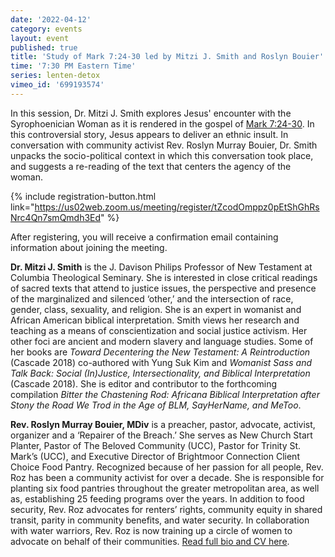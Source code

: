 ```yaml
---
date: '2022-04-12'
category: events
layout: event
published: true
title: 'Study of Mark 7:24-30 led by Mitzi J. Smith and Roslyn Bouier'
time: '7:30 PM Eastern Time'
series: lenten-detox
vimeo_id: '699193574'
---
```

In this session, Dr. Mitzi J. Smith explores Jesus' encounter with the Syrophoenician Woman as it is rendered in the gospel of [Mark 7:24-30](https://bible.oremus.org/?ql=512381860). In this controversial story, Jesus appears to deliver an ethnic insult. In conversation with community activist Rev. Roslyn Murray Bouier, Dr. Smith unpacks the socio-political context in which this conversation took place, and suggests a re-reading of the text that centers the agency of the woman.

{% include registration-button.html link="https://us02web.zoom.us/meeting/register/tZcodOmppz0pEtShGhRsNrc4Qn7smQmdh3Ed" %}

After registering, you will receive a confirmation email containing information about joining the meeting.

**Dr. Mitzi J. Smith** is the J. Davison Philips Professor of New Testament at Columbia Theological Seminary. She is interested in close critical readings of sacred texts that attend to justice issues, the perspective and presence of the marginalized and silenced ‘other,’ and the intersection of race, gender, class, sexuality, and religion. She is an expert in womanist and African American biblical interpretation. Smith views her research and teaching as a means of conscientization and social justice activism. Her other foci are ancient and modern slavery and language studies. Some of her books are _Toward Decentering the New Testament: A Reintroduction_ (Cascade 2018) co-authored with Yung Suk Kim and _Womanist Sass and Talk Back: Social (In)Justice, Intersectionality, and Biblical Interpretation_ (Cascade 2018). She is editor and contributor to the forthcoming compilation _Bitter the Chastening Rod: Africana Biblical Interpretation after Stony the Road We Trod in the Age of BLM, SayHerName, and MeToo_.

**Rev. Roslyn Murray Bouier, MDiv** is a preacher, pastor, advocate, activist, organizer and a ‘Repairer of the Breach.’ She serves as New Church Start Planter, Pastor of The Beloved Community (UCC), Pastor for Trinity St. Mark’s (UCC), and Executive Director of Brightmoor Connection Client Choice Food Pantry. Recognized because of her passion for all people, Rev. Roz has been a community activist for over a decade. She is responsible for planting six food pantries throughout the greater metropolitan area, as well as, establishing 25 feeding programs over the years. In addition to food security, Rev. Roz advocates for renters’ rights, community equity in shared transit, parity in community benefits, and water security. In collaboration with water warriors, Rev. Roz is now training up a circle of women to advocate on behalf of their communities. [Read full bio and CV here](https://clbsj.org/assets/RoslynBouier-Bio2022.pdf).
